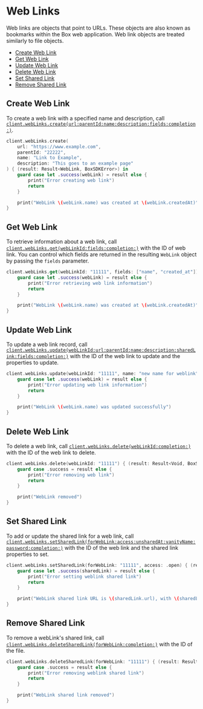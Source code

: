 Web Links
======

Web links are objects that point to URLs. These objects are also known as
bookmarks within the Box web application. Web link objects are treated
similarly to file objects.

<!-- START doctoc generated TOC please keep comment here to allow auto update -->
<!-- DON'T EDIT THIS SECTION, INSTEAD RE-RUN doctoc TO UPDATE -->


- [Create Web Link](#create-web-link)
- [Get Web Link](#get-web-link)
- [Update Web Link](#update-web-link)
- [Delete Web Link](#delete-web-link)
- [Set Shared Link](#set-shared-link)
- [Remove Shared Link](#remove-shared-link)

<!-- END doctoc generated TOC please keep comment here to allow auto update -->

Create Web Link
---------------

To create a web link with a specified name and description, call
[`client.webLinks.create(url:parentId:name:description:fields:completion:)`][create-web-link].

<!-- sample post_web_links -->
```swift
client.webLinks.create(
    url: "https://www.example.com",
    parentId: "22222",
    name: "Link to Example",
    description: "This goes to an example page"
) { (result: Result<WebLink, BoxSDKError>) in
    guard case let .success(webLink) = result else {
        print("Error creating web link")
        return
    }

    print("WebLink \(webLink.name) was created at \(webLink.createdAt)")
}
```

[create-web-link]: https://opensource.box.com/box-ios-sdk/Classes/WebLinksModule.html#/s:6BoxSDK14WebLinksModuleC6create3url8parentId4name11description6fields10completionySS_S2SSgAKSaySSGSgys6ResultOyAA0C4LinkCAA0A8SDKErrorCGctF

Get Web Link
------------

To retrieve information about a web link, call
[`client.webLinks.get(webLinkId:fields:completion:)`][get-web-link]
with the ID of web link.  You can control which fields are returned in the resulting `WebLink` object by passing the
`fields` parameter.

<!-- sample get_web_links_id -->
```swift
client.webLinks.get(webLinkId: "11111", fields: ["name", "created_at"]) { (result: Result<WebLink, BoxSDKError>) in
    guard case let .success(webLink) = result else {
        print("Error retrieving web link information")
        return
    }

    print("WebLink \(webLink.name) was created at \(webLink.createdAt)")
}
```

[get-web-link]: https://opensource.box.com/box-ios-sdk/Classes/WebLinksModule.html#/s:6BoxSDK14WebLinksModuleC3get9webLinkId6fields10completionySS_SaySSGSgys6ResultOyAA0cH0CAA0A8SDKErrorCGctF

Update Web Link
---------------

To update a web link record, call
[`client.webLinks.update(webLinkId:url:parentId:name:description:sharedLink:fields:completion:)`][update-web-link]
with the ID of the web link to update and the properties to update.

<!-- sample put_web_links_id -->
```swift
client.webLinks.update(webLinkId: "11111", name: "new name for weblink") { (result: Result<WebLink, BoxSDKError>) in
    guard case let .success(webLink) = result else {
        print("Error updating web link information")
        return
    }

    print("WebLink \(webLink.name) was updated successfully")
}
```

[update-web-link]: https://opensource.box.com/box-ios-sdk/Classes/WebLinksModule.html#/s:6BoxSDK14WebLinksModuleC6update9webLinkId3url06parentI04name11description06sharedH06fields10completionySS_SSSgA3mA17NullableParameterOyAA06SharedH4DataVGSgSaySSGSgys6ResultOyAA0cH0CAA0A8SDKErrorCGctF

Delete Web Link
---------------

To delete a web link, call
[`client.webLinks.delete(webLinkId:completion:)`][delete-web-link]
with the ID of the web link to delete. 

<!-- sample delete_web_links_id -->
```swift
client.webLinks.delete(webLinkId: "11111") { (result: Result<Void, BoxSDKError>) in
    guard case .success = result else {
        print("Error removing web link")
        return
    }

    print("WebLink removed")
}
```

[delete-web-link]: https://opensource.box.com/box-ios-sdk/Classes/WebLinksModule.html#/s:6BoxSDK14WebLinksModuleC6delete9webLinkId10completionySS_ys6ResultOyytAA0A8SDKErrorCGctF

Set Shared Link
---------------

To add or update the shared link for a web link, call [`client.webLinks.setSharedLink(forWebLink:access:unsharedAt:vanityName:password:completion:)`][set-shared-link]
with the ID of the web link and the shared link properties to set.

<!-- sample put_web_links_id create_shared_link -->
```swift
client.webLinks.setSharedLink(forWebLink: "11111", access: .open) { (result: Result<SharedLink, BoxSDKError>) in
    guard case let .success(sharedLink) = result else {
        print("Error setting weblink shared link")
        return
    }

    print("WebLink shared link URL is \(sharedLink.url), with \(sharedLink.access) access")
}
```

[set-shared-link]: https://opensource.box.com/box-ios-sdk/Classes/WebLinksModule.html#/s:6BoxSDK14WebLinksModuleC13setSharedLink03forcH06access10unsharedAt10vanityName8password10completionySS_AA0gH6AccessOSgAA17NullableParameterOy10Foundation4DateVGSgAOySSGSgAVys6ResultOyAA0gH0CAA0A8SDKErrorCGctF

Remove Shared Link
------------------

To remove a webLink's shared link, call
[`client.webLinks.deleteSharedLink(forWebLink:completion:)`][delete-shared-link]
with the ID of the file.

<!-- sample put_web_links_id remove_shared_link -->
```swift
client.webLinks.deleteSharedLink(forWebLink: "11111") { (result: Result<Void, BoxSDKError>) in
    guard case .success = result else {
        print("Error removing weblink shared link")
        return
    }

    print("WebLink shared link removed")
}
```

[delete-shared-link]: https://opensource.box.com/box-ios-sdk/Classes/WebLinksModule.html#/s:6BoxSDK14WebLinksModuleC16deleteSharedLink03forcH010completionySS_ys6ResultOyytAA0A8SDKErrorCGctF
